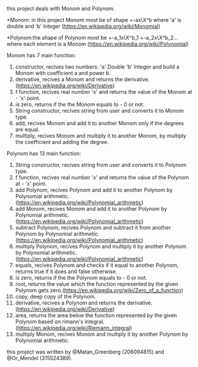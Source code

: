 this project deals with Monom and Polynom.

*Monom: in this project Monom most be of shape +-ax\X^b where 'a' is double and 'b' Integer (https://en.wikipedia.org/wiki/Monomial)

*Polynom:the shape of Polynom most be +-a_1x\X^b_1 +-a_2x\X^b_2... where each element is a Monom (https://en.wikipedia.org/wiki/Polynomial)

Monom has 7 main function:
1) constructor, recives two numbers: 'a' Double 'b' Integer and build a Monom with coefficient a and power b.
2) derivative, recives a Monom and returns the derivative. (https://en.wikipedia.org/wiki/Derivative)
3) f function, recives real number 'x' and returns the value of the Monom at - 'x' point.
4) is zero, returns if the the Monom equals to - 0 or not.
5) String constructor, recives string from user and converts it to Monom type.
6) add, recives Monom and add it to another Monom only if the degrees are equal.
7) multiply, recives Monom and multiply it to another Monom, by multiply the coefficient and adding the degree.

Polynom has 13 main function:
1) String constructor, recives string from user and converts it to Polynom type.
2) f function, recives real number 'x' and returns the value of the Polynom at - 'x' point.
3) add Polynom, recives Polynom and add it to another Polynom by Polynomial arithmetic. (https://en.wikipedia.org/wiki/Polynomial_arithmetic)
4) add Monom, recives Monom and add it to another Polynom by Polynomial arithmetic. (https://en.wikipedia.org/wiki/Polynomial_arithmetic)
5) subtract Polynom, recives Polynom and subtract it from another Polynom by Polynomial arithmetic. (https://en.wikipedia.org/wiki/Polynomial_arithmetic)
6) multiply Polynom, recives Polynom and multiply it by another Polynom by Polynomial arithmetic. (https://en.wikipedia.org/wiki/Polynomial_arithmetic)
7) equals, recives Polynom and checks if it equal to another Polynom, returns true if it does and false otherwise.
8) is zero, returns if the the Polynom equals to - 0 or not.
9) root, returns the value which the function represented by the given Polynom gets zero.(https://en.wikipedia.org/wiki/Zero_of_a_function)
10) copy, deep copy of the Polynom.
11) derivative, recives a Polynom and returns the derivative. (https://en.wikipedia.org/wiki/Derivative)
12) area, returns the area below the function represented by the given Polynom based on rimann's integral.(https://en.wikipedia.org/wiki/Riemann_integral)
13) multiply Monom, recives Monom and multiply it by another Polynom by Polynomial arithmetic.

this project was written by @Matan_Greenberg (206094815) and @Or_Mendel (315524389).


